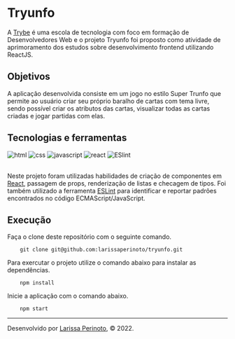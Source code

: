 # Tryunfo

A [Trybe](https://www.betrybe.com/) é uma escola de tecnologia com foco em formação de Desenvolvedores Web e o projeto Tryunfo foi proposto como atividade de aprimoramento dos estudos sobre desenvolvimento frontend utilizando ReactJS.

## Objetivos

A aplicação desenvolvida consiste em um jogo no estilo Super Trunfo que permite ao usuário criar seu próprio baralho de cartas com tema livre, sendo possível criar os atributos das cartas, visualizar todas as cartas criadas e jogar partidas com elas.


## Tecnologias e ferramentas

<div>
    <img src="https://img.shields.io/badge/HTML5-E34F26?style=for-the-badge&logo=html5&logoColor=white" alt="html" />
    <img src="https://img.shields.io/badge/CSS3-1572B6?style=for-the-badge&logo=css3&logoColor=white" alt="css" />
    <img src="https://img.shields.io/badge/JavaScript-F7DF1E?style=for-the-badge&logo=javascript&logoColor=black" alt="javascript" />
    <img src="https://img.shields.io/badge/React-20232A?style=for-the-badge&logo=react&logoColor=61DAFB" alt="react" />
    <img src='https://img.shields.io/badge/eslint-3A33D1?style=for-the-badge&logo=eslint&logoColor=white' alt='ESlint' />
</div>

<br>

Neste projeto foram utilizadas habilidades de criação de componentes em [React](https://pt-br.reactjs.org/), passagem de props, renderização de listas e checagem de tipos. Foi também utilizado a ferramenta [ESLint](https://github.com/eslint/eslint) para identificar e reportar padrões encontrados no código ECMAScript/JavaScript.

## Execução

Faça o clone deste repositório com o seguinte comando.

        git clone git@github.com:larissaperinoto/tryunfo.git

Para exercutar o projeto utilize o comando abaixo para instalar as dependências.

        npm install


Inicie a aplicação com o comando abaixo.

        npm start
        
--- 

Desenvolvido por [Larissa Perinoto](www.linkedin.com/in/larissaperinoto), © 2022.
